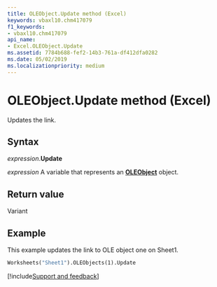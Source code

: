 ```yaml
---
title: OLEObject.Update method (Excel)
keywords: vbaxl10.chm417079
f1_keywords:
- vbaxl10.chm417079
api_name:
- Excel.OLEObject.Update
ms.assetid: 7784b688-fef2-14b3-761a-df412dfa0282
ms.date: 05/02/2019
ms.localizationpriority: medium
---
```



# OLEObject.Update method (Excel)

Updates the link.


## Syntax

_expression_.**Update**

_expression_ A variable that represents an **[OLEObject](Excel.OLEObject.md)** object.


## Return value

Variant


## Example

This example updates the link to OLE object one on Sheet1.

```vb
Worksheets("Sheet1").OLEObjects(1).Update
```




[!include[Support and feedback](~/includes/feedback-boilerplate.md)]